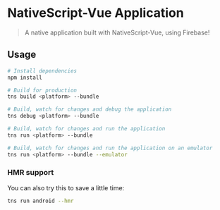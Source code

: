 # NativeScript-Vue Application

> A native application built with NativeScript-Vue, using Firebase!

## Usage

``` bash
# Install dependencies
npm install

# Build for production
tns build <platform> --bundle

# Build, watch for changes and debug the application
tns debug <platform> --bundle

# Build, watch for changes and run the application
tns run <platform> --bundle

# Build, watch for changes and run the application on an emulator
tns run <platform> --bundle --emulator
```

### HMR support
You can also try this to save a little time:

```bash
tns run android --hmr
```